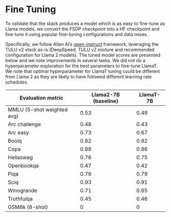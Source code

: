# Fine Tuning

To validate that the stack produces a model which is as
easy to fine-tune as Llama models, we convert the FSDP checkpoint into a HF checkpoint and fine tune it
using popular fine-tuning configurations and data mixes.

Specifically, we follow Allen AI’s [open-instruct](https://github.com/allenai/open-instruct) framework, leveraging the TULU v2 stack as-is
(DeepSpeed, TULU v2 mixture and recommended configuration for Llama 2 models). The tuned model
scores are presented below and we note improvements in several tasks. We did not do a hyperparameter
exploration for the best parameters to fine-tune LlamaT. We note that optimal hyperparameter for
LlamaT tuning could be different from Llama 2 as they are likely to have followed different learning
rate schedules.

| Evaluation metric          | Llama2-7B (baseline) | LlamaT-7B |
|----------------------------|----------------------|---------------|
| MMLU (5-shot weighted avg) | 0.53                 | 0.49          |
| Arc challenge              | 0.48                 | 0.43          |
| Arc easy                   | 0.73                 | 0.67          |
| Boolq                      | 0.82                 | 0.82          |
| Copa                       | 0.89                 | 0.86          |
| Hellaswag                  | 0.76                 | 0.75          |
| Openbookqa                 | 0.47                 | 0.42          |
| Piqa                       | 0.79                 | 0.79          |
| Sciq                       | 0.93                 | 0.91          |
| Winogrande                 | 0.71                 | 0.65          |
| Truthfulqa                 | 0.45                 | 0.46          |
| GSM8k (8-shot)             | 0                    | 0             |
